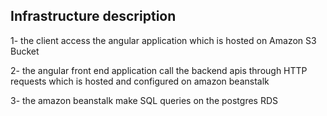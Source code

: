 ## Infrastructure description

1- the client access the angular application which is hosted on Amazon S3 Bucket

2- the angular front end application call the backend apis through HTTP requests  which is hosted and configured on amazon beanstalk 

3- the amazon beanstalk make SQL queries on the postgres RDS